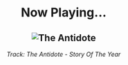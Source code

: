 <div align="center"> 
<h1>Now Playing...</h1>

![The Antidote](https://i.scdn.co/image/ab67616d00001e02e0ef7faa378899dde94efa5c)
--
_<p>Track: The Antidote - Story Of The Year </p>_
</div>
